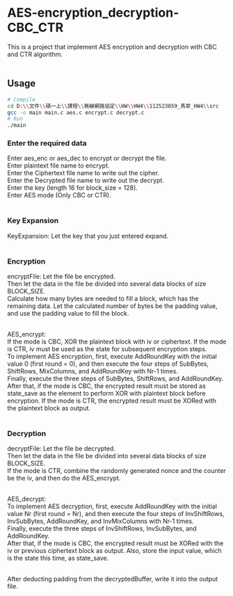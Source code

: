# AES-encryption_decryption-CBC_CTR
This is a project that implement AES encryption and decryption with CBC and CTR algorithm. <br />
<br />

## Usage
```sh
# Compile
cd D:\\文件\\碩一上\\課程\\無線網路協定\\HW\\HW4\\112523059_馬寧_HW4\\src
gcc -o main main.c aes.c encrypt.c decrypt.c
# Run
./main
```
### Enter the required data
Enter aes_enc or aes_dec to encrypt or decrypt the file. <br />
Enter plaintext file name to encrypt. <br />
Enter the Ciphertext file name to write out the cipher. <br />
Enter the Decrypted file name to write out the decrypt. <br />
Enter the key (length 16 for block_size = 128). <br />
Enter AES mode (Only CBC or CTR). <br />
<br />

### Key Expansion
KeyExpansion: Let the key that you just entered expand. <br />
<br />

### Encryption
encryptFile: Let the file be encrypted. <br />
Then let the data in the file be divided into several data blocks of size BLOCK_SIZE. <br />
Calculate how many bytes are needed to fill a block, which has the remaining data. Let the calculated number of bytes be the padding value, and use the padding value to fill the block. <br />
<br />

AES_encrypt: <br />
If the mode is CBC, XOR the plaintext block with iv or ciphertext. If the mode is CTR, iv must be used as the state for subsequent encryption steps. <br />
To implement AES encryption, first, execute AddRoundKey with the initial value 0 (first round = 0), and then execute the four steps of SubBytes, ShiftRows, MixColumns, and AddRoundKey with Nr-1 times. <br />
Finally, execute the three steps of SubBytes, ShiftRows, and AddRoundKey. <br />
After that, if the mode is CBC, the encrypted result must be stored as state_save as the element to perform XOR with plaintext block before encryption. If the mode is CTR, the encrypted result must be XORed with the plaintext block as output. <br />
<br />

### Decryption
decryptFile: Let the file be decrypted. <br />
Then let the data in the file be divided into several data blocks of size BLOCK_SIZE. <br />
If the mode is CTR, combine the randomly generated nonce and the counter be the iv, and then do the AES_encrypt. <br />
<br />

AES_decrypt: <br />
To implement AES decryption, first, execute AddRoundKey with the initial value Nr (first round = Nr), and then execute the four steps of InvShiftRows, InvSubBytes, AddRoundKey, and InvMixColumns with Nr-1 times. <br />
Finally, execute the three steps of InvShiftRows, InvSubBytes, and AddRoundKey. <br />
After that, if the mode is CBC, the encrypted result must be XORed with the iv or previous ciphertext block as output. Also, store the input value, which is the state this time, as state_save. <br />
<br />

After deducting padding from the decryptedBuffer, write it into the output file. <br />
<br />